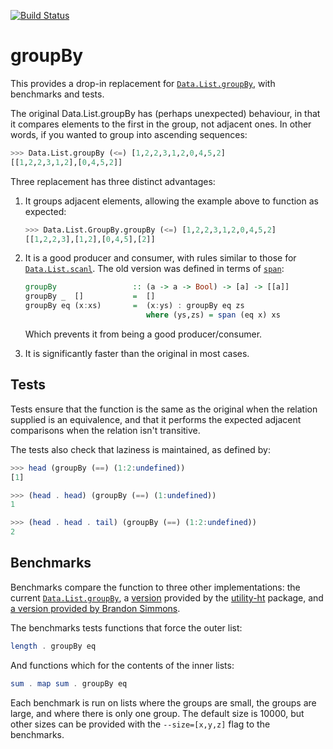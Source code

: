 [![Build Status](https://travis-ci.com/oisdk/groupBy.svg?token=fXdGpZwjFQ87pr9zynKX&branch=master)](https://travis-ci.com/oisdk/groupBy)

# groupBy

This provides a drop-in replacement for [`Data.List.groupBy`](https://hackage.haskell.org/package/base-4.10.1.0/docs/Data-List.html#v:groupBy), with benchmarks and tests.

The original Data.List.groupBy has (perhaps unexpected) behaviour, in that it compares elements to the first in the group, not adjacent ones. In other words, if you wanted to group into ascending sequences:

```haskell
>>> Data.List.groupBy (<=) [1,2,2,3,1,2,0,4,5,2]
[[1,2,2,3,1,2],[0,4,5,2]]
```

Three replacement has three distinct advantages:

1. It groups adjacent elements, allowing the example above to function as expected:

   ```haskell
   >>> Data.List.GroupBy.groupBy (<=) [1,2,2,3,1,2,0,4,5,2]
   [[1,2,2,3],[1,2],[0,4,5],[2]]
   ```

2. It is a good producer and consumer, with rules similar to those for [`Data.List.scanl`](https://hackage.haskell.org/package/base-4.10.1.0/docs/src/GHC.List.html#scanl). The old version was defined in terms of [`span`](https://hackage.haskell.org/package/base-4.10.1.0/docs/Data-List.html#v:span):

   ```haskell
   groupBy                 :: (a -> a -> Bool) -> [a] -> [[a]]
   groupBy _  []           =  []
   groupBy eq (x:xs)       =  (x:ys) : groupBy eq zs
                              where (ys,zs) = span (eq x) xs
   ```
   
   Which prevents it from being a good producer/consumer.

3. It is significantly faster than the original in most cases.
   
## Tests

Tests ensure that the function is the same as the original when the relation supplied is an equivalence, and that it performs the expected adjacent comparisons when the relation isn't transitive.

The tests also check that laziness is maintained, as defined by:

```haskell
>>> head (groupBy (==) (1:2:undefined))
[1]

>>> (head . head) (groupBy (==) (1:undefined))
1

>>> (head . head . tail) (groupBy (==) (1:2:undefined))
2
```

## Benchmarks

Benchmarks compare the function to three other implementations: the current [`Data.List.groupBy`](https://hackage.haskell.org/package/base-4.10.1.0/docs/src/Data.OldList.html#groupBy), a [version](https://hackage.haskell.org/package/utility-ht-0.0.14/docs/Data-List-HT.html#v:groupBy) provided by the [utility-ht](https://hackage.haskell.org/package/utility-ht) package, and [a version provided by Brandon Simmons](http://brandon.si/code/an-alternative-definition-for-datalistgroupby/).

The benchmarks tests functions that force the outer list:

```haskell
length . groupBy eq
```

And functions which for the contents of the inner lists:

```haskell
sum . map sum . groupBy eq
```

Each benchmark is run on lists where the groups are small, the groups are large, and where there is only one group. The default size is 10000, but other sizes can be provided with the `--size=[x,y,z]` flag to the benchmarks.
